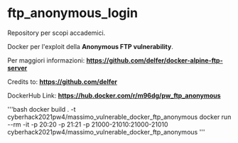 # ftp_anonymous_login

Repository per scopi accademici.

Docker per l'exploit della **Anonymous FTP vulnerability**.

Per maggiori informazioni: **https://github.com/delfer/docker-alpine-ftp-server**

Credits to: **https://github.com/delfer**

DockerHub Link: **https://hub.docker.com/r/m96dg/pw_ftp_anonymous**

'''bash
docker build . -t cyberhack2021pw4/massimo_vulnerable_docker_ftp_anonymous
docker run --rm -it -p 20:20 -p 21:21 -p 21000-21010:21000-21010 cyberhack2021pw4/massimo_vulnerable_docker_ftp_anonymous
'''
